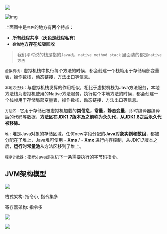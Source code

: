 ![](https://youpaiyun.zongqilive.cn/image/20200319102429.png)



![img](https://youpaiyun.zongqilive.cn/image/39350216.png)

上面图中是`亮色`的地方有两个特点：

- **所有线程共享**（**灰色是线程私有**）
- **`亮色`地方存在垃圾回收**

>  我们平时说的栈是指的`Java栈`，`native method stack` 里面装的都是`native方法`



`虚拟机栈：`虚拟机栈中执行每个方法的时候，都会创建一个栈帧用于存储局部变量表，操作数栈，动态链接，方法出口等信息。

`本地方法栈：`与虚拟机栈发挥的作用相似，相比于虚拟机栈为Java方法服务，本地方法栈为虚拟机使用的Native方法服务，执行每个本地方法的时候，都会创建一个栈帧用于存储局部变量表，操作数栈，动态链接，方法出口等信息。

`方法区：`它用于存储已被虚拟机加载的**类信息，常量，静态变量**，即时编译器编译后的代码等数据，**方法区在JDK1.7版本及之前称为永久代，从JDK1.8之后永久代被移除。**

`堆：`堆是Java对象的存储区域，任何new字段分配的**Java对象实例和数组**，都被分配在了堆上，Java堆可使用 - **Xms** / - **Xmx** 进行内存控制，从JDK1.7版本之后，**运行时常量池**从方法区移到了堆上。

`程序计数器：`指示Java虚拟机下一条需要执行的字节码指令。



## JVM架构模型

![](https://youpaiyun.zongqilive.cn/image/20200319102602.png)

栈式架构:  指令小, 指令集多

寄存器架构:  指令多

![](https://youpaiyun.zongqilive.cn/image/20200319102654.png)

![](https://youpaiyun.zongqilive.cn/image/20200319103116.png)











